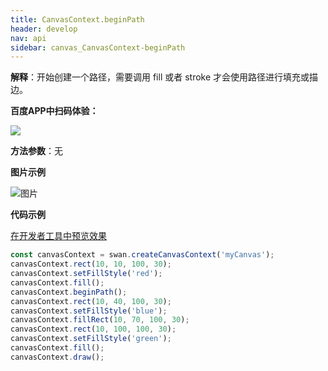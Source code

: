 ```yaml
---
title: CanvasContext.beginPath
header: develop
nav: api
sidebar: canvas_CanvasContext-beginPath
---
```





 


**解释**：开始创建一个路径，需要调用 fill 或者 stroke 才会使用路径进行填充或描边。

**百度APP中扫码体验：**

<img src="https://b.bdstatic.com/miniapp/assets/images/doc_demo/pages_createCanvasContext.png"  class="demo-qrcode-image" />

**方法参数**：无

**图片示例**

![图片](../../../../img/api/canvas/beginPath.png)

**代码示例**

<a href="swanide://fragment/74a4bfc69db830725b7bac2eb6eca3911573723257254" title="在开发者工具中预览效果" target="_self">在开发者工具中预览效果</a>

```js
const canvasContext = swan.createCanvasContext('myCanvas');
canvasContext.rect(10, 10, 100, 30);
canvasContext.setFillStyle('red');
canvasContext.fill();
canvasContext.beginPath();
canvasContext.rect(10, 40, 100, 30);
canvasContext.setFillStyle('blue');
canvasContext.fillRect(10, 70, 100, 30);
canvasContext.rect(10, 100, 100, 30);
canvasContext.setFillStyle('green');
canvasContext.fill();
canvasContext.draw();
```


